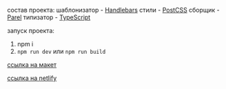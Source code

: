 состав проекта:
шаблонизатор - [Handlebars](https://handlebarsjs.com/)
стили - [PostCSS](https://postcss.org/)
сборщик - [Parel](https://ru.parceljs.org/)
типизатор - [TypeScript](https://www.typescriptlang.org/)


запуск проекта:
1) npm i
2) `npm run dev` или `npm run build`

[ссылка на макет](https://www.figma.com/file/jF5fFFzgGOxQeB4CmKWTiE/Chat_external_link?node-id=1%3A600&t=bF1McVwFWRufYPCr-0)

[ссылка на netlify](https://dynamic-praline-24e400.netlify.app/)
